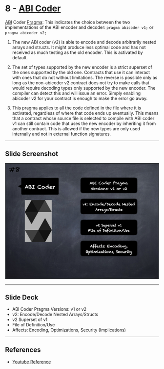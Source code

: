 # 8 - [ABI Coder](ABI%20Coder.md)
[ABI](../Ethereum101/ABI.md) Coder [Pragma](Pragma.md): This indicates the choice between the two implementations of the ABI encoder and decoder: `pragma abicoder v1;` or `pragma abicoder v2;`

1.  The new ABI coder (v2) is able to encode and decode arbitrarily nested arrays and structs. It might produce less optimal code and has not received as much testing as the old encoder. This is activated by default.
    
2. The set of types supported by the new encoder is a strict superset of the ones supported by the old one. Contracts that use it can interact with ones that do not without limitations. The reverse is possible only as long as the non-abicoder v2 contract does not try to make calls that would require decoding types only supported by the new encoder. The compiler can detect this and will issue an error. Simply enabling abicoder v2 for your contract is enough to make the error go away.
    
3.  This pragma applies to all the code defined in the file where it is activated, regardless of where that code ends up eventually. This means that a contract whose source file is selected to compile with ABI coder v1 can still contain code that uses the new encoder by inheriting it from another contract. This is allowed if the new types are only used internally and not in external function signatures.

___
## Slide Screenshot
![008.png](../images/solidity101/008.png)
___
## Slide Deck
- ABI Coder Pragma Versions: v1 or v2
- v2: Encode/Decode Nested Arrays/Structs
- v2 Superset of v1
- File of Definition/Use
- Affects: Encoding, Optimizations, Security (Implications)
___
## References
- [Youtube Reference](https://youtu.be/5eLqFac5Tkg?t=868)


